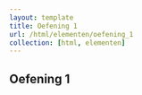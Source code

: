 ```yaml
---
layout: template
title: Oefening 1
url: /html/elementen/oefening_1
collection: [html, elementen]
---
```


## Oefening 1